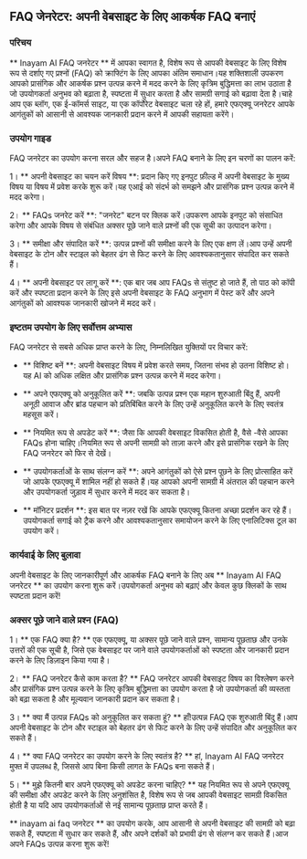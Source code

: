 ## FAQ जेनरेटर: अपनी वेबसाइट के लिए आकर्षक FAQ बनाएं

### परिचय
** Inayam AI FAQ जनरेटर ** में आपका स्वागत है, विशेष रूप से आपकी वेबसाइट के लिए विशेष रूप से दर्शाए गए प्रश्नों (FAQ) को क्राफ्टिंग के लिए आपका अंतिम समाधान।यह शक्तिशाली उपकरण आपको प्रासंगिक और आकर्षक प्रश्न उत्पन्न करने में मदद करने के लिए कृत्रिम बुद्धिमत्ता का लाभ उठाता है जो उपयोगकर्ता अनुभव को बढ़ाता है, स्पष्टता में सुधार करता है और सामग्री सगाई को बढ़ावा देता है।चाहे आप एक ब्लॉग, एक ई-कॉमर्स साइट, या एक कॉर्पोरेट वेबसाइट चला रहे हों, हमारे एफएक्यू जनरेटर आपके आगंतुकों को आसानी से आवश्यक जानकारी प्रदान करने में आपकी सहायता करेंगे।

### उपयोग गाइड
FAQ जनरेटर का उपयोग करना सरल और सहज है।अपने FAQ बनाने के लिए इन चरणों का पालन करें:

1। ** अपनी वेबसाइट का चयन करें विषय **: प्रदान किए गए इनपुट फ़ील्ड में अपनी वेबसाइट के मुख्य विषय या विषय में प्रवेश करके शुरू करें।यह एआई को संदर्भ को समझने और प्रासंगिक प्रश्न उत्पन्न करने में मदद करेगा।

2। ** FAQs जनरेट करें **: "जनरेट" बटन पर क्लिक करें।उपकरण आपके इनपुट को संसाधित करेगा और आपके विषय से संबंधित अक्सर पूछे जाने वाले प्रश्नों की एक सूची का उत्पादन करेगा।

3। ** समीक्षा और संपादित करें **: उत्पन्न प्रश्नों की समीक्षा करने के लिए एक क्षण लें।आप उन्हें अपनी वेबसाइट के टोन और स्टाइल को बेहतर ढंग से फिट करने के लिए आवश्यकतानुसार संपादित कर सकते हैं।

4। ** अपनी वेबसाइट पर लागू करें **: एक बार जब आप FAQs से संतुष्ट हो जाते हैं, तो पाठ को कॉपी करें और स्पष्टता प्रदान करने के लिए इसे अपनी वेबसाइट के FAQ अनुभाग में पेस्ट करें और अपने आगंतुकों को आवश्यक जानकारी खोजने में मदद करें।

### इष्टतम उपयोग के लिए सर्वोत्तम अभ्यास
FAQ जनरेटर से सबसे अधिक प्राप्त करने के लिए, निम्नलिखित युक्तियों पर विचार करें:

- ** विशिष्ट बनें **: अपनी वेबसाइट विषय में प्रवेश करते समय, जितना संभव हो उतना विशिष्ट हो।यह AI को अधिक लक्षित और प्रासंगिक प्रश्न उत्पन्न करने में मदद करेगा।

- ** अपने एफएक्यू को अनुकूलित करें **: जबकि उत्पन्न प्रश्न एक महान शुरुआती बिंदु हैं, अपनी अनूठी आवाज और ब्रांड पहचान को प्रतिबिंबित करने के लिए उन्हें अनुकूलित करने के लिए स्वतंत्र महसूस करें।

- ** नियमित रूप से अपडेट करें **: जैसा कि आपकी वेबसाइट विकसित होती है, वैसे -वैसे आपका FAQs होना चाहिए।नियमित रूप से अपनी सामग्री को ताज़ा करने और इसे प्रासंगिक रखने के लिए FAQ जनरेटर को फिर से देखें।

- ** उपयोगकर्ताओं के साथ संलग्न करें **: अपने आगंतुकों को ऐसे प्रश्न पूछने के लिए प्रोत्साहित करें जो आपके एफएक्यू में शामिल नहीं हो सकते हैं।यह आपको अपनी सामग्री में अंतराल की पहचान करने और उपयोगकर्ता जुड़ाव में सुधार करने में मदद कर सकता है।

- ** मॉनिटर प्रदर्शन **: इस बात पर नज़र रखें कि आपके एफएक्यू कितना अच्छा प्रदर्शन कर रहे हैं।उपयोगकर्ता सगाई को ट्रैक करने और आवश्यकतानुसार समायोजन करने के लिए एनालिटिक्स टूल का उपयोग करें।

### कार्यवाई के लिए बुलावा
अपनी वेबसाइट के लिए जानकारीपूर्ण और आकर्षक FAQ बनाने के लिए अब ** Inayam AI FAQ जनरेटर ** का उपयोग करना शुरू करें।उपयोगकर्ता अनुभव को बढ़ाएं और केवल कुछ क्लिकों के साथ स्पष्टता प्रदान करें!

### अक्सर पूछे जाने वाले प्रश्न (FAQ)

1। ** एक FAQ क्या है? **
एक एफएक्यू, या अक्सर पूछे जाने वाले प्रश्न, सामान्य पूछताछ और उनके उत्तरों की एक सूची है, जिसे एक वेबसाइट पर जाने वाले उपयोगकर्ताओं को स्पष्टता और जानकारी प्रदान करने के लिए डिज़ाइन किया गया है।

2। ** FAQ जनरेटर कैसे काम करता है? **
FAQ जनरेटर आपकी वेबसाइट विषय का विश्लेषण करने और प्रासंगिक प्रश्न उत्पन्न करने के लिए कृत्रिम बुद्धिमत्ता का उपयोग करता है जो उपयोगकर्ता की व्यस्तता को बढ़ा सकता है और मूल्यवान जानकारी प्रदान कर सकता है।

3। ** क्या मैं उत्पन्न FAQs को अनुकूलित कर सकता हूं? **
हाँ!उत्पन्न FAQ एक शुरुआती बिंदु हैं।आप अपनी वेबसाइट के टोन और स्टाइल को बेहतर ढंग से फिट करने के लिए उन्हें संपादित और अनुकूलित कर सकते हैं।

4। ** क्या FAQ जनरेटर का उपयोग करने के लिए स्वतंत्र है? **
हां, Inayam AI FAQ जनरेटर मुफ्त में उपलब्ध है, जिससे आप बिना किसी लागत के FAQs बना सकते हैं।

5। ** मुझे कितनी बार अपने एफएक्यू को अपडेट करना चाहिए? **
यह नियमित रूप से अपने एफएक्यू की समीक्षा और अपडेट करने के लिए अनुशंसित है, विशेष रूप से जब आपकी वेबसाइट सामग्री विकसित होती है या यदि आप उपयोगकर्ताओं से नई सामान्य पूछताछ प्राप्त करते हैं।

** inayam ai faq जनरेटर ** का उपयोग करके, आप आसानी से अपनी वेबसाइट की सामग्री को बढ़ा सकते हैं, स्पष्टता में सुधार कर सकते हैं, और अपने दर्शकों को प्रभावी ढंग से संलग्न कर सकते हैं।आज अपने FAQs उत्पन्न करना शुरू करें!